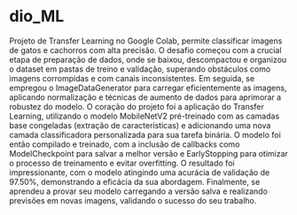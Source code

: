 # dio_ML
Projeto de Transfer Learning no Google Colab, permite classificar imagens de gatos e cachorros com alta precisão. O desafio começou com a crucial etapa de preparação de dados, onde se baixou, descompactou e organizou o dataset em pastas de treino e validação, superando obstáculos como imagens corrompidas e com canais inconsistentes. Em seguida, se empregou o ImageDataGenerator para carregar eficientemente as imagens, aplicando normalização e técnicas de aumento de dados para aprimorar a robustez do modelo. O coração do projeto foi a aplicação do Transfer Learning, utilizando o modelo MobileNetV2 pré-treinado com as camadas base congeladas (extração de características) e adicionando uma nova camada classificadora personalizada para sua tarefa binária. O modelo foi então compilado e treinado, com a inclusão de callbacks como ModelCheckpoint para salvar a melhor versão e EarlyStopping para otimizar o processo de treinamento e evitar overfitting. O resultado foi impressionante, com o modelo atingindo uma acurácia de validação de 97.50%, demonstrando a eficácia da sua abordagem. Finalmente, se aprendeu a provar seu modelo carregando a versão salva e realizando previsões em novas imagens, validando o sucesso do seu trabalho.
